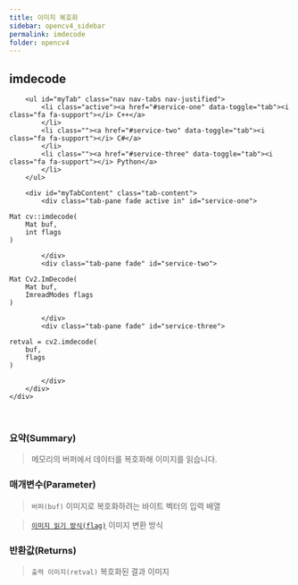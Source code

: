 ```yaml
---
title: 이미지 복호화
sidebar: opencv4_sidebar
permalink: imdecode
folder: opencv4
---
```


<div class="row">
    <div class="col-lg-12">
        <h2 class="page-header">imdecode</h2>
    </div>
    <div class="col-lg-12">

        <ul id="myTab" class="nav nav-tabs nav-justified">
            <li class="active"><a href="#service-one" data-toggle="tab"><i class="fa fa-support"></i> C++</a>
            </li>
            <li class=""><a href="#service-two" data-toggle="tab"><i class="fa fa-support"></i> C#</a>
            </li>
            <li class=""><a href="#service-three" data-toggle="tab"><i class="fa fa-support"></i> Python</a>
            </li>
        </ul>

        <div id="myTabContent" class="tab-content">
            <div class="tab-pane fade active in" id="service-one">
<pre class="prettyprint"><code class="language-cpp">Mat cv::imdecode(
    Mat buf,
    int flags
)</code></pre>
            </div>
            <div class="tab-pane fade" id="service-two">
<pre class="prettyprint"><code class="language-cs">Mat Cv2.ImDecode(
    Mat buf,
    ImreadModes flags
)</code></pre>
            </div>
            <div class="tab-pane fade" id="service-three">
<pre class="prettyprint"><code class="language-py">retval = cv2.imdecode(
    buf,
    flags
)</code></pre>
            </div>
        </div>
    </div>
</div>

<br>

### 요약(Summary)

> 메모리의 버퍼에서 데이터를 복호화해 이미지를 읽습니다.

### 매개변수(Parameter)

> `버퍼(buf)` 이미지로 복호화하려는 바이트 벡터의 입력 배열

> [`이미지 읽기 방식(flag)`](imreadModes) 이미지 변환 방식

### 반환값(Returns)

> `출력 이미지(retval)` 복호화된 결과 이미지